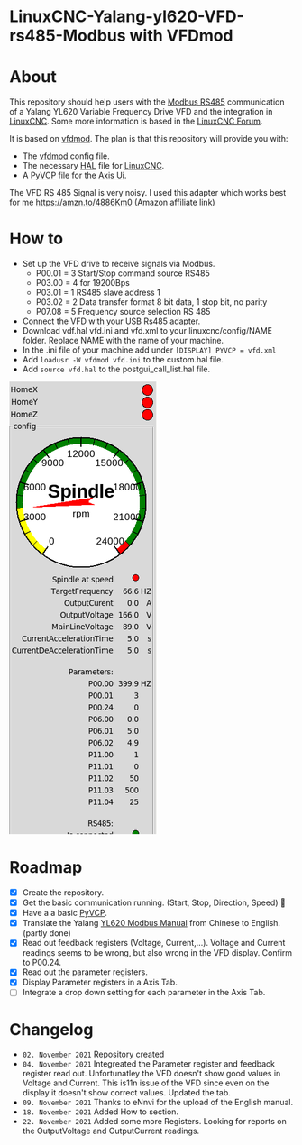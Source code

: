 # LinuxCNC-Yalang-yl620-VFD-rs485-Modbus with VFDmod
# About
This repository should help users with the [Modbus RS485](https://en.wikipedia.org/wiki/RS-485) communication of a Yalang YL620 Variable Frequency Drive VFD and the integration in [LinuxCNC](http://linuxcnc.org/). Some more information is based in the [LinuxCNC Forum](https://forum.linuxcnc.org/24-hal-components/39128-yalang-yl620-vfd-rs485-modbus-communicaiton?start=0).

It is based on [vfdmod](https://github.com/aekhv/vfdmod).
The plan is that this repository will provide you with:
-   The [vfdmod](https://github.com/aekhv/vfdmod) config file.
-   The necessary [HAL](http://linuxcnc.org/docs/2.8/html/hal/intro.html) file for [LinuxCNC](http://linuxcnc.org/).
-   A [PyVCP](http://linuxcnc.org/docs/2.8/html/gui/pyvcp.html) file for the [Axis Ui](http://linuxcnc.org/docs/2.8/html/gui/axis.html). 

The VFD RS 485 Signal is very noisy. I used this adapter which works best for me 
https://amzn.to/4886Km0 (Amazon affiliate link)

# How to
- Set up the VFD drive to receive signals via Modbus. 
  - P00.01 = 3  Start/Stop command source RS485
  - P03.00 = 4  for 19200Bps
  - P03.01 = 1  RS485 slave address 1
  - P03.02 =  2  Data transfer format 8 bit data, 1 stop bit, no parity
  - P07.08 =  5  Frequency source selection RS 485
- Connect the VFD with your USB Rs485 adapter.
- Download vdf.hal vfd.ini and vfd.xml to your linuxcnc/config/NAME folder. Replace NAME with the name of your machine. 
- In the .ini file of your machine add under `[DISPLAY] PYVCP = vfd.xml`
- Add `loadusr -W vfdmod vfd.ini` to the custom.hal file.
- Add `source vfd.hal` to the postgui_call_list.hal file.

![VFD.png](VFD.png)

# Roadmap
- [X] Create the repository.
- [X] Get the basic communication running. (Start, Stop, Direction, Speed) :tada:
- [X] Have a a basic [PyVCP](http://linuxcnc.org/docs/2.8/html/gui/pyvcp.html). 
- [X] Translate the Yalang [YL620 Modbus Manual](Modbus.docx) from Chinese to English. (partly done) 
- [X] Read out feedback registers (Voltage, Current,...). Voltage and Current readings seems to be wrong, but also wrong in the VFD display. Confirm to P00.24.
- [X] Read out the parameter registers.
- [X] Display Parameter registers in a Axis Tab.
- [ ] Integrate a drop down setting for each parameter in the Axis Tab.

# Changelog
- `02. November 2021` Repository created
- `04. November 2021` Integreated the Parameter register and feedback register read out. Unfortunatley the VFD doesn't show good values in Voltage and Current. This is11n issue of the VFD since even on the display it doesn't show correct values. Updated the tab. 
- `09. November 2021` Thanks to eNnvi for the upload of the English manual. 
- `18. November 2021` Added How to section. 
- `22. November 2021` Added some more Registers. Looking for reports on the OutputVoltage and OutputCurrent readings. 

